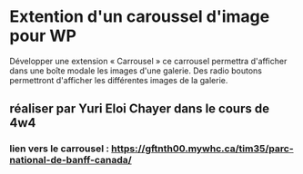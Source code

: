 # Extention d'un caroussel d'image pour WP

Développer une extension « Carrousel » ce carrousel permettra d'afficher dans une boîte modale les images d'une galerie.
Des radio boutons permettront d'afficher les différentes images de la galerie.

## réaliser par Yuri Eloi Chayer dans le cours de 4w4 

### lien vers le carrousel : https://gftnth00.mywhc.ca/tim35/parc-national-de-banff-canada/